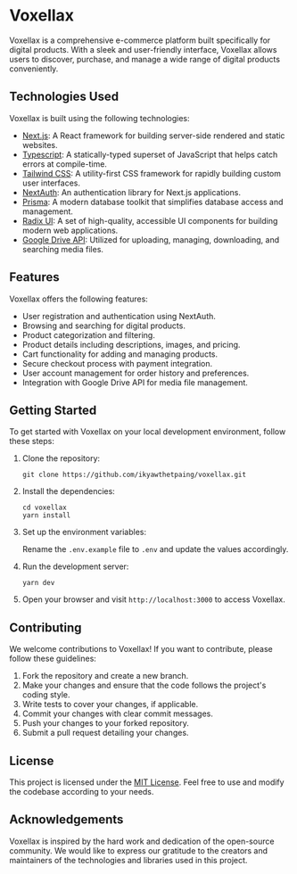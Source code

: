 # Voxellax

Voxellax is a comprehensive e-commerce platform built specifically for digital products. With a sleek and user-friendly interface, Voxellax allows users to discover, purchase, and manage a wide range of digital products conveniently.

## Technologies Used

Voxellax is built using the following technologies:

- [Next.js](https://nextjs.org/): A React framework for building server-side rendered and static websites.
- [Typescript](https://www.typescriptlang.org/): A statically-typed superset of JavaScript that helps catch errors at compile-time.
- [Tailwind CSS](https://tailwindcss.com/): A utility-first CSS framework for rapidly building custom user interfaces.
- [NextAuth](https://next-auth.js.org/): An authentication library for Next.js applications.
- [Prisma](https://www.prisma.io/): A modern database toolkit that simplifies database access and management.
- [Radix UI](https://radix-ui.com/): A set of high-quality, accessible UI components for building modern web applications.
- [Google Drive API](https://developers.google.com/drive/): Utilized for uploading, managing, downloading, and searching media files.

## Features

Voxellax offers the following features:

- User registration and authentication using NextAuth.
- Browsing and searching for digital products.
- Product categorization and filtering.
- Product details including descriptions, images, and pricing.
- Cart functionality for adding and managing products.
- Secure checkout process with payment integration.
- User account management for order history and preferences.
- Integration with Google Drive API for media file management.

## Getting Started

To get started with Voxellax on your local development environment, follow these steps:

1. Clone the repository:

   ```
   git clone https://github.com/ikyawthetpaing/voxellax.git
   ```

2. Install the dependencies:

   ```
   cd voxellax
   yarn install
   ```

3. Set up the environment variables:
   
   Rename the `.env.example` file to `.env` and update the values accordingly.

4. Run the development server:

   ```
   yarn dev
   ```

5. Open your browser and visit `http://localhost:3000` to access Voxellax.

## Contributing

We welcome contributions to Voxellax! If you want to contribute, please follow these guidelines:

1. Fork the repository and create a new branch.
2. Make your changes and ensure that the code follows the project's coding style.
3. Write tests to cover your changes, if applicable.
4. Commit your changes with clear commit messages.
5. Push your changes to your forked repository.
6. Submit a pull request detailing your changes.

## License

This project is licensed under the [MIT License](LICENSE). Feel free to use and modify the codebase according to your needs.

## Acknowledgements

Voxellax is inspired by the hard work and dedication of the open-source community. We would like to express our gratitude to the creators and maintainers of the technologies and libraries used in this project.